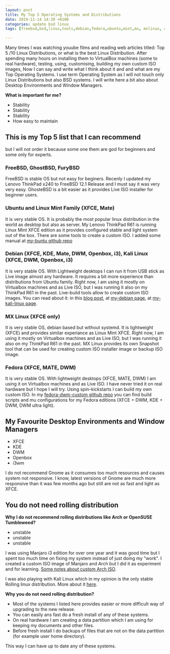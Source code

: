 ```yaml
---
layout: post
title: My Top 5 Operating Systems and Distributions
date: 2019-11-14 14:39 +0100
categories: update bsd linux
tags: [freebsd,bsd,linux,tools,debian,fedora,ubuntu,mint,mx, mxlinux, arch]

---
```

 
Many times I was watching youube films and reading web articles titled: Top 5 /10 Linux Distributions, or what is the best Linux Distribution. 
After spending many hours on installing them to VirtualBox machines (some to real hardware), testing, using, customising, building my own custom ISO images, Now I can say and write what I think about it and and what are my Top Operating Systems. 
I use term Operating System as I will not touch only Linux Distributions but also BSD systems. I will write here a bit also about Desktop Environments and Window Managers. 

**What is important for me?** 

* Stability
* Stability
* Stability
* How easy to maintain


## This is my **Top 5** list that I can recommend

but I will not order it because some one them are god for beginners and some only for experts. 

### FreeBSD, GhostBSD, FuryBSD 

FreeBSD is stable OS but not easy for beginers. Recenly I updated my Lenovo ThinkPad x240 to FreeBSD 12.1 Release and I must say it was very very easy. GhosteBSD is a bit easier as it provides Live ISO installer for beginner users. 

### Ubuntu and Linux Mint Family (XFCE, Mate)

It is very stable OS. It is probably the most popular linux distribution in the world as desktop but also as server. My Lenovo ThinkPad R61 is running Linux Mint XFCE edition as it provides configured stable and light system out of the box. 
There are some tools to create a custom ISO. I added some manual at [my-buntu github repo](https://github.com/jacekkowalczyk82/my-buntu)

### Debian (XFCE, KDE, Mate, DWM, Openbox, i3), Kali Linux (XFCE, DWM, Openbox, i3)

It is very stable OS. With Lightweight desktops I can run it from USB stick as Live image almost any hardware. It requires a bit more experience than distributions from Ubuntu family. Right now, I am using it mostly on Virtualbox machines and as Live ISO, but I was running it also on my ThinkPad R61 in the past. 
Live-build tools allow to create custom ISO images. You can read about it: in this [blog post](/update/manuals/linux/2019/05/29/how-to-create-a-custom-debian-iso-with-dwm.html), at [my-debian page](/my-debian/), at [my-kali-linux page](/my-kali-linux/). 

### MX Linux (XFCE only)

It is very stable OS, debian based but without systemd. It is lightweight (XFCE) and provides similar experiance as Linux Mint XFCE. Right now, I am using it mostly on Virtualbox machines and as Live ISO, but I was running it also on my ThinkPad R61 in the past. 
MX Linux provides its own Snapshot tool that can be used for creating custom ISO installer image or backup ISO image. 

### Fedora (XFCE, MATE, DWM)

It is very stable OS. With lightweight desktops (XFCE, MATE, DWM) I am using it on Virtualbox machines and as Live ISO. I have never tried it on real hardware but I hope I will try. 
Using spin-kickstarts I can build my own custom ISO. In my [fedora-dwm-custom github repo](https://github.com/jacekkowalczyk82/fedora-dwm-custom) you can find build scripts and mu configurations for my Fedora editions (XFCE + DWM, KDE + DWM, DWM ultra light). 


## My Favourite Desktop Environments and Window Managers

* XFCE
* KDE
* DWM
* Openbox
* i3wm

I do not recommend Gnome as it consumes too much resources and causes system not responsive. I know, latest versions of Gnome are much more responsive than it was few months ago but still are not as fast and light as XFCE. 

## You do not need rolling distribution 

**Why I do not recommend rolling distributions like Arch or OpenSUSE Tumbleweed?**

* unstable
* unstable 
* unstable 

I was using Manjaro i3 edition for over one year and it was good time but I spent too much time on fixing my system instead of just doing my "work". I created a custom ISO image of Manjaro and Arch but I did it as experiment and for learning. 
[Some notes about custom Arch ISO](/my-arch/). 

I was also playing with Kali Linux which in my opinion is the only stable Rolling linux distribution. More about it [here](/my-kali-linux/). 

**Why you do not need rolling distribution?** 

* Most of the systems I listed here provides easier or more difficult way of upgrading to the new release.
* You can easily ans fast do a fresh install of any of these systems. 
* On real hardware I am creating a data partition which I am using for keeping my documents and other files.
* Before fresh install I do backups of files that are not on the data partition (for example user home directory). 

This way I can have up to date any of these systems. 
